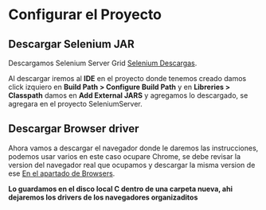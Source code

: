 # Configurar el Proyecto

## Descargar Selenium JAR
Descargamos Selenium Server Grid [Selenium Descargas](https://www.selenium.dev/downloads/).

Al descargar iremos al **IDE** en el proyecto donde tenemos creado damos click izquiero en **Build Path > Configure Build Path** y en **Libreries > Classpath** damos en **Add External JARS** y agregamos lo descargado, se agregara en el proyecto SeleniumServer.

## Descargar Browser driver

Ahora vamos a descargar el navegador donde le daremos las instrucciones, podemos usar varios en este caso ocupare Chrome, se debe revisar la version del navegador real que ocupamos y descargar la misma version de ese [En el apartado de Browsers](https://www.selenium.dev/downloads/).

**Lo guardamos en el disco local C dentro de una carpeta nueva, ahi dejaremos los drivers de los navegadores organizaditos**